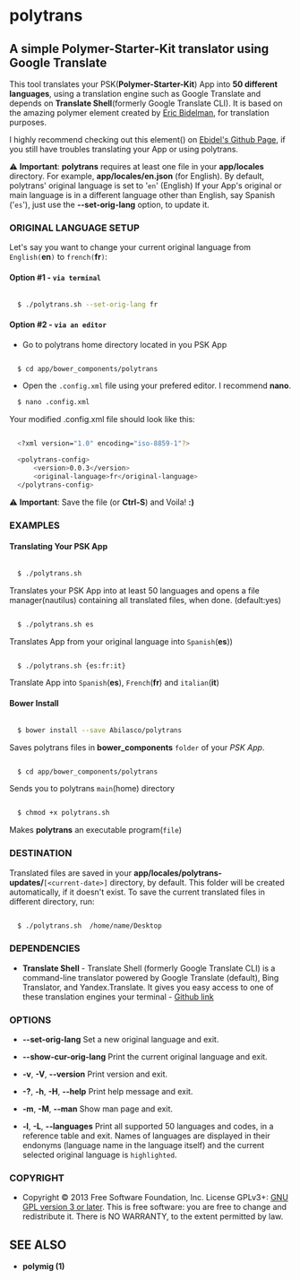 # polytrans
## A simple Polymer-Starter-Kit translator using Google Translate
This tool translates your PSK(**Polymer-Starter-Kit**) App into **50 different languages**, using a translation engine such as Google Translate and depends on **Translate Shell**(formerly Google Translate CLI). It is based on the amazing <i18n-msg> polymer element created by [Eric Bidelman](https://github.com/ebidel), for translation purposes.

I highly recommend checking out this element(<i18n-msg>) on [Ebidel's Github Page](https://ebidel.github.io/i18n-msg/components/i18n-msg/), if you still have troubles translating your App or using polytrans.

:warning: **Important**: **polytrans** requires at least one file in your **app/locales** directory. For example, **app/locales/en.json** (for English). By default, polytrans' original language is set to '`en`' (English)
If your App's original or main language is in a different language other than English, say Spanish ('`es`'),
just use the **--set-orig-lang** option, to update it.

### ORIGINAL LANGUAGE SETUP
Let's say you want to change your current original language from `English(`**en**`)` to `french(`**fr**`)`:

#### Option #1 - `via terminal`
```bash

  $ ./polytrans.sh --set-orig-lang fr

```

#### Option #2 - `via an editor`
* Go to polytrans home directory located in you PSK App

```bash

  $ cd app/bower_components/polytrans

```

* Open the `.config.xml` file using your prefered editor. I recommend **nano**.

```bash
  $ nano .config.xml
```
Your modified .config.xml file should look like this:

```bash

  <?xml version="1.0" encoding="iso-8859-1"?>

  <polytrans-config>
      <version>0.0.3</version>
      <original-language>fr</original-language>
  </polytrans-config>

```
:warning: **Important**: Save the file (or **Ctrl-S**) and Voila! **:)**

### EXAMPLES
#### Translating Your PSK App
```bash

  $ ./polytrans.sh

```
Translates your PSK App into at least 50 languages and opens a file manager(nautilus) containing all translated files, when done. (default:yes)

```bash

  $ ./polytrans.sh es

```
Translates App from your original language into `Spanish`(**es**))

```bash

  $ ./polytrans.sh {es:fr:it}

```
Translate App into `Spanish`(**es**), `French`(**fr**) and `italian`(**it**)


#### Bower Install
```bash

  $ bower install --save Abilasco/polytrans

```
Saves polytrans files in **bower_components** `folder` of your *PSK App*.


```bash

  $ cd app/bower_components/polytrans

```
Sends you to polytrans `main`(home) directory


```bash

  $ chmod +x polytrans.sh

```
Makes **polytrans** an executable program(`file`)

### DESTINATION
Translated files are saved in your **app/locales/polytrans-updates/**`[<current-date>]` directory, by default. This folder will be created automatically, if it doesn't exist. To save the current translated files in different directory, run:

```bash

  $ ./polytrans.sh  /home/name/Desktop

```

### DEPENDENCIES
- **Translate Shell** - Translate Shell (formerly Google Translate CLI) is a command-line translator powered by Google Translate (default), Bing Translator, and Yandex.Translate. It gives you easy access to one of these translation engines your terminal - [Github link](https://github.com/soimort/translate-shell)

### OPTIONS
* **--set-orig-lang**
Set a new original language and exit.

* **--show-cur-orig-lang**
Print the current original language and exit.

* **-v**, **-V**, **--version**
Print version and exit.

* **-?**, **-h**, **-H**, **--help**
Print help message and exit.

* **-m**, **-M**, **--man**
Show man page and exit.

* **-l**, **-L**, **--languages**
Print all supported 50 languages and codes, in a reference table and exit. Names of languages are displayed in their endonyms (language name in the language itself) and the current selected original language is `highlighted`.

### COPYRIGHT
- Copyright © 2013 Free Software Foundation, Inc.  License GPLv3+: [GNU GPL version 3 or later]( <http://gnu.org/licenses/gpl.html>). This is free software: you are free to change and redistribute it. There is NO WARRANTY, to the extent permitted by law.

## SEE ALSO
- **polymig (1)**
